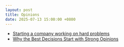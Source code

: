 ```yaml
---
layout: post
title: Opinions
date: 2025-07-13 15:00:00 +0800
---
```

- [Starting a company working on hard problems](https://x.com/Suhail/status/1928934817069982084)
- [Why the Best Decisions Start with Strong Opinions](https://opinionatedintelligence.substack.com/p/why-the-best-decisions-start-with)

